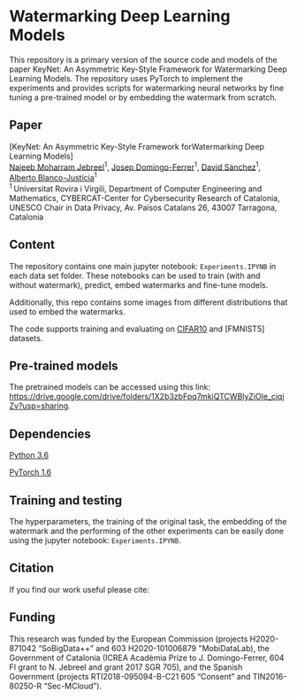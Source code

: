 # Watermarking Deep Learning Models

This repository is a primary version of the source code and models of the paper KeyNet: An Asymmetric Key-Style Framework for Watermarking Deep Learning Models. The repository uses PyTorch to implement the experiments and provides scripts for watermarking neural networks by fine tuning a pre-trained model or by embedding the watermark from scratch.

## Paper 

[KeyNet: An Asymmetric Key-Style Framework forWatermarking Deep Learning Models]
</br>
[Najeeb Moharram Jebreel](https://crises-deim.urv.cat/)<sup>1</sup>, [Josep Domingo-Ferrer](https://crises-deim.urv.cat/)<sup>1</sup>, [David Sánchez](https://crises-deim.urv.cat/)<sup>1</sup>, [Alberto Blanco-Justicia](https://crises-deim.urv.cat/)<sup>1</sup>
</br>
<sup>1 </sup> Universitat Rovira i Virgili, Department of Computer Engineering and Mathematics, CYBERCAT-Center for
Cybersecurity Research of Catalonia, UNESCO Chair in Data Privacy, Av. Països Catalans 26, 43007 Tarragona,
Catalonia
</br>

## Content
The repository contains one main jupyter notebook: `Experiments.IPYNB` in each data set folder. These notebooks can be used to train (with and without watermark), predict, embed watermarks and fine-tune models. 

Additionally, this repo contains some images from different distributions that used to embed the watermarks.

The code supports training and evaluating on [CIFAR10](https://www.cs.toronto.edu/~kriz/cifar.html) and [FMNIST5] datasets.

## Pre-trained models

The pretrained models can be accessed using this link: https://drive.google.com/drive/folders/1X2b3zbFpq7mkiQTCWBlyZiOle_ciqiZv?usp=sharing. 

## Dependencies

[Python 3.6](https://www.anaconda.com/download)

[PyTorch 1.6](https://pytorch.org/)

## Training and testing
The hyperparameters, the training of the original task, the embedding of the watermark and the performing of the other experiments can be easily done using the jupyter notebook: `Experiments.IPYNB`.

## Citation 
If you find our work useful please cite:

## Funding
This research was funded by the European Commission (projects H2020-871042 “SoBigData++” and
603 H2020-101006879 "MobiDataLab), the Government of Catalonia (ICREA Acadèmia Prize to J. Domingo-Ferrer,
604 FI grant to N. Jebreel and grant 2017 SGR 705), and the Spanish Government (projects RTI2018-095094-B-C21
605 “Consent” and TIN2016-80250-R “Sec-MCloud”).




